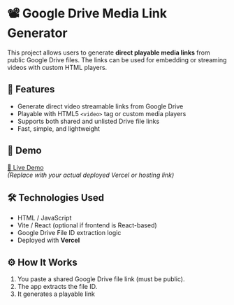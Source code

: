 # 📽️ Google Drive Media Link Generator

This project allows users to generate **direct playable media links** from public Google Drive files. The links can be used for embedding or streaming videos with custom HTML players.

## 🔗 Features

- Generate direct video streamable links from Google Drive
- Playable with HTML5 `<video>` tag or custom media players
- Supports both shared and unlisted Drive file links
- Fast, simple, and lightweight

## 🚀 Demo

[🔗 Live Demo](https://your-deployed-link.vercel.app/)  
*(Replace with your actual deployed Vercel or hosting link)*

## 🛠️ Technologies Used

- HTML / JavaScript
- Vite / React (optional if frontend is React-based)
- Google Drive File ID extraction logic
- Deployed with **Vercel**

## ⚙️ How It Works

1. You paste a shared Google Drive file link (must be public).
2. The app extracts the file ID.
3. It generates a playable link
